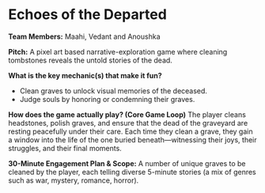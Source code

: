 # Echoes of the Departed

**Team Members:** Maahi, Vedant and Anoushka

**Pitch:** A pixel art based narrative-exploration game where cleaning tombstones reveals the untold stories of the dead.

**What is the key mechanic(s) that make it fun?**
* Clean graves to unlock visual memories of the deceased.
* Judge souls by honoring or condemning their graves.

**How does the game actually play? (Core Game Loop)**
The player cleans headstones, polish graves, and ensure that the dead of the graveyard are resting peacefully under their care. Each time they clean a grave, they gain a window into the life of the one buried beneath—witnessing their joys, their struggles, and their final moments.

**30-Minute Engagement Plan & Scope:**
A number of unique graves to be cleaned by the player, each telling diverse 5-minute stories (a mix of genres such as war, mystery, romance, horror).
